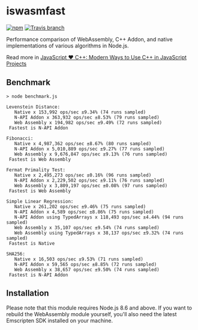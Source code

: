 # iswasmfast

[![npm](https://img.shields.io/npm/v/iswasmfast.svg?style=flat-square)](https://www.npmjs.com/package/iswasmfast)
[![Travis branch](https://img.shields.io/travis/zandaqo/iswasmfast.svg?style=flat-square)](https://travis-ci.org/zandaqo/iswasmfast)

Performance comparison of WebAssembly, C++ Addon, and native implementations of various algorithms in Node.js.

Read more in [JavaScript ♥ C++: Modern Ways to Use C++ in JavaScript Projects](https://medium.com/@zandaqo/javascript-c-modern-ways-to-use-c-in-javascript-projects-a19003c5a9ff) 

## Benchmark
```
> node benchmark.js

Levenstein Distance:
   Native x 153,992 ops/sec ±9.34% (74 runs sampled)
   N-API Addon x 363,932 ops/sec ±8.53% (79 runs sampled)
   Web Assembly x 194,982 ops/sec ±9.49% (72 runs sampled)
 Fastest is N-API Addon

Fibonacci:
   Native x 4,987,362 ops/sec ±8.67% (80 runs sampled)
   N-API Addon x 5,010,889 ops/sec ±9.27% (77 runs sampled)
   Web Assembly x 9,676,847 ops/sec ±9.13% (76 runs sampled)
 Fastest is Web Assembly

Fermat Primality Test:
   Native x 2,495,273 ops/sec ±0.16% (96 runs sampled)
   N-API Addon x 2,229,502 ops/sec ±9.11% (76 runs sampled)
   Web Assembly x 3,809,197 ops/sec ±0.08% (97 runs sampled)
 Fastest is Web Assembly

Simple Linear Regression:
   Native x 261,202 ops/sec ±9.46% (75 runs sampled)
   N-API Addon x 4,589 ops/sec ±8.86% (75 runs sampled)
   N-API Addon using TypedArrays x 118,493 ops/sec ±4.44% (94 runs sampled)
   Web Assembly x 35,107 ops/sec ±9.54% (74 runs sampled)
   Web Assembly using TypedArrays x 38,137 ops/sec ±9.32% (74 runs sampled)
 Fastest is Native

SHA256:
   Native x 16,503 ops/sec ±9.53% (71 runs sampled)
   N-API Addon x 59,565 ops/sec ±8.85% (72 runs sampled)
   Web Assembly x 38,657 ops/sec ±9.50% (74 runs sampled)
 Fastest is N-API Addon
```

## Installation
Please note that this module requires Node.js 8.6 and above. If you want to rebuild the WebAssembly module
yourself, you'll also need the latest Emscripten SDK installed on your machine.
